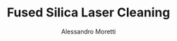 ---
applications:
- 'Semiconductor Manufacturing: Cleaning of photomask substrates for precision in lithography'
- 'Optics and Photonics: Removal of surface contaminants on optical components'
author: Alessandro Moretti
author_object:
  country: Italy
  expertise: Laser-Based Additive Manufacturing
  id: 2
  image: /images/author/alessandro-moretti.jpg
  name: Alessandro Moretti
  sex: m
  title: Ph.D.
category: glass
chemicalFormula: SiO2
chemicalProperties:
  formula: SiO2
  materialType: glass
  symbol: SiO₂
compatibility:
- Compatible with high-purity metals (aluminum, stainless steel) in optical mounting systems
- Similar processing parameters to other high-purity optical glasses (BK7, fused quartz)
complexity: medium
composition:
- 'Silicon Dioxide (SiO₂): 99.9-99.999%'
- 'Trace impurities: <0.1% (typically OH groups, metallic impurities)'
description: Laser cleaning of fused silica utilizes precise pulsed fiber lasers to remove surface contaminants without damaging the substrate. The process exploits the high transparency of fused silica at 1064nm, allowing laser energy to pass through the material and selectively ablate surface contaminants while preserving the optical quality of the substrate.
difficultyScore: 3
environmentalImpact:
- benefit: Zero chemical waste generation
  description: Eliminates use of hazardous solvents like acetone, isopropanol, and HF-based etchants traditionally used for fused silica cleaning
- benefit: 95% reduction in water consumption
  description: Dry process eliminates need for ultra-pure water rinsing steps required in traditional wet cleaning methods
headline: Comprehensive technical guide for laser cleaning glass fused silica
images:
  hero:
    alt: Fused Silica surface undergoing laser cleaning showing precise contamination removal
    url: /images/fused-silica-laser-cleaning-hero.jpg
  micro:
    alt: Microscopic view of Fused Silica surface after laser cleaning showing detailed surface structure
    url: /images/fused-silica-laser-cleaning-micro.jpg
keywords: fused silica, fused silica glass, laser ablation, laser cleaning, non-contact cleaning, pulsed fiber laser, surface contamination removal, industrial laser parameters, thermal processing, surface restoration
machineSettings:
  fluenceRange: 0.5
  fluenceRangeMax: 50.0
  fluenceRangeMin: 0.1
  fluenceRangeUnit: J/cm²
  powerRange: 60.0
  powerRangeMax: 500.0
  powerRangeMin: 20.0
  powerRangeUnit: W
  pulseDuration: 55.0
  pulseDurationMax: 1000.0
  pulseDurationMin: 1.0
  pulseDurationUnit: ns
  repetitionRate: 30.0
  repetitionRateMax: 1000.0
  repetitionRateMin: 1.0
  repetitionRateUnit: kHz
  spotSize: 1.05
  spotSizeMax: 10.0
  spotSizeMin: 0.01
  spotSizeUnit: mm
  wavelength: 1064.0
  wavelengthMax: 2940.0
  wavelengthMin: 355.0
  wavelengthUnit: nm
name: Fused Silica
outcomes:
- metric: Maintains optical surface quality while removing contaminants up to 99.9% efficiency
  result: Surface roughness preservation <0.5 nm Ra
- metric: Achieves cleaning speeds of 100-1000 mm/s with micron-level precision
  result: Non-contact processing with zero substrate damage
properties:
  density: 2.2
  densityMax: 6.0
  densityMin: 1.8
  densityPercentile: 9.5
  densityUnit: g/cm³
  hardness: 6.75
  hardnessMax: 10.0
  hardnessMin: 1.0
  hardnessPercentile: 63.9
  hardnessUnit: 'on'
  meltingPercentile: 32.1
  meltingPoint: 1713.0
  meltingPointMax: 2800.0
  meltingPointMin: 1200.0
  meltingPointUnit: °C
  modulusPercentile: 86.7
  tensilePercentile: 0.0
  tensileStrength: 50.0
  tensileStrengthMax: 1000.0
  tensileStrengthMin: 50.0
  tensileStrengthUnit: MPa
  thermalConductivity: 1.38
  thermalConductivityMax: 200.0
  thermalConductivityMin: 0.5
  thermalConductivityUnit: W/
  thermalPercentile: 0.4
  youngsModulus: 72.0
  youngsModulusMax: 80.0
  youngsModulusMin: 20.0
  youngsModulusUnit: GPa
regulatoryStandards: IEC 60825-1 (Laser Safety), ISO 11551 (Optical components and laser optics), SEMI Standards for semiconductor manufacturing
surface_roughness_after: 0.15
surface_roughness_before: 0.6
tags:
- Semiconductor Manufacturing
- Optics and Photonics
title: Fused Silica Laser Cleaning
---